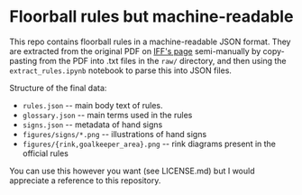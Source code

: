 # Floorball rules but machine-readable

This repo contains floorball rules in a machine-readable JSON format. They are extracted from the original PDF on [IFF's page](https://floorball.sport/rules-and-regulations/rules-of-the-game/) semi-manually by copy-pasting from the PDF into .txt files in the `raw/` directory, and then using the `extract_rules.ipynb` notebook to parse this into JSON files.

Structure of the final data:
* `rules.json` -- main body text of rules.
* `glossary.json` -- main terms used in the rules
* `signs.json` -- metadata of hand signs
* `figures/signs/*.png` -- illustrations of hand signs
* `figures/{rink,goalkeeper_area}.png` -- rink diagrams present in the official rules

You can use this however you want (see LICENSE.md) but I would appreciate a reference to this repository.
